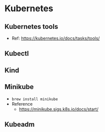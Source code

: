 # Kubernetes

## Kubernetes tools

* Ref: https://kubernetes.io/docs/tasks/tools/

## Kubectl

## Kind

## Minikube

* `brew install minikube`
*  Reference
   *  https://minikube.sigs.k8s.io/docs/start/

## Kubeadm
